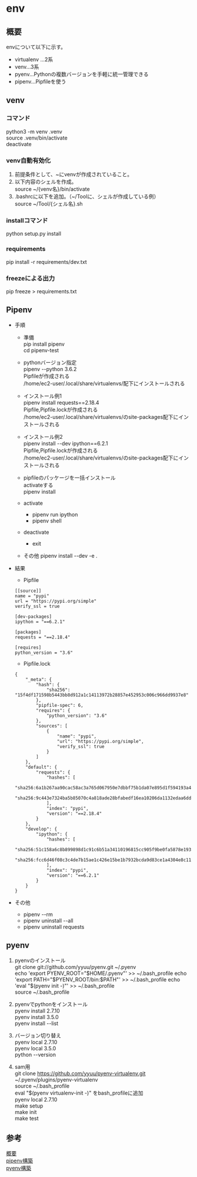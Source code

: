 # env

## 概要  
envについて以下に示す。   
- virtualenv ...2系   
- venv...3系   
- pyenv...Pythonの複数バージョンを手軽に統一管理できる  
- pipenv...Pipfileを使う  

## venv  

### コマンド
python3 -m venv .venv  
source .venv/bin/activate  
deactivate

### venv自動有効化
1. 前提条件として、~にvenvが作成されていること。
1. 以下内容のシェルを作成。  
  source ~/{venv名}/bin/activate
1. .bashrcに以下を追加。（~/Toolに、シェルが作成している例）  
  source ~/Tool/{シェル名}.sh

### installコマンド  
python setup.py install  

### requirements
pip install -r requirements/dev.txt

### freezeによる出力   
pip freeze > requirements.txt     

## Pipenv
- 手順
  - 準備   
  pip install pipenv  
  cd pipenv-test

  - pythonバージョン指定   
  pipenv --python 3.6.2  
  Pipfileが作成される  
  /home/ec2-user/.local/share/virtualenvs/配下にインストールされる

  - インストール例1  
  pipenv install requests==2.18.4  
  Pipfile,Pipfile.lockが作成される  
  /home/ec2-user/.local/share/virtualenvs/のsite-packages配下にインストールされる  

  - インストール例2  
  pipenv install --dev ipython==6.2.1  
  Pipfile,Pipfile.lockが作成される  
  /home/ec2-user/.local/share/virtualenvs/のsite-packages配下にインストールされる   

  - pipfileのパッケージを一括インストール  
    activateする  
    pipenv install

  - activate   
    - pipenv run ipython  
    - pipenv shell
  - deactivate   
    - exit

  - その他
  pipenv install --dev -e .

- 結果  
  - Pipfile   

  ```
  [[source]]
  name = "pypi"
  url = "https://pypi.org/simple"
  verify_ssl = true

  [dev-packages]
  ipython = "==6.2.1"

  [packages]
  requests = "==2.18.4"

  [requires]
  python_version = "3.6"
  ```

  - Pipfile.lock   

  ```
  {
      "_meta": {
          "hash": {
              "sha256": "15f4df171598b5443bb8d912a1c14113972b28857e452953c006c966dd9937e8"
          },
          "pipfile-spec": 6,
          "requires": {
              "python_version": "3.6"
          },
          "sources": [
              {
                  "name": "pypi",
                  "url": "https://pypi.org/simple",
                  "verify_ssl": true
              }
          ]
      },
      "default": {
          "requests": {
              "hashes": [
                  "sha256:6a1b267aa90cac58ac3a765d067950e7dbbf75b1da07e895d1f594193a40a38b",
                  "sha256:9c443e7324ba5b85070c4a818ade28bfabedf16ea10206da1132edaa6dda237e"
              ],
              "index": "pypi",
              "version": "==2.18.4"
          }
      },
      "develop": {
          "ipython": {
              "hashes": [
                  "sha256:51c158a6c8b899898d1c91c6b51a34110196815cc905f9be0fa5878e19355608",
                  "sha256:fcc6d46f08c3c4de7b15ae1c426e15be1b7932bcda9d83ce1a4304e8c1129df3"
              ],
              "index": "pypi",
              "version": "==6.2.1"
          }
      }
  }
  ```

- その他
  - pipenv --rm  
  - pipenv uninstall --all  
  - pipenv uninstall requests  


## pyenv  
1. pyenvのインストール  
git clone git://github.com/yyuu/pyenv.git ~/.pyenv  
echo 'export PYENV_ROOT="$HOME/.pyenv"' >> ~/.bash_profile  
echo 'export PATH="$PYENV_ROOT/bin:$PATH"' >> ~/.bash_profile  
echo 'eval "$(pyenv init -)"' >> ~/.bash_profile  
source ~/.bash_profile  

2. pyenvでpythonをインストール    
pyenv install 2.7.10  
pyenv install 3.5.0  
pyenv install --list    

3. バージョン切り替え  
pyenv local 2.7.10  
pyenv local 3.5.0  
python --version  

4. sam用  
git clone https://github.com/yyuu/pyenv-virtualenv.git ~/.pyenv/plugins/pyenv-virtualenv  
source ~/.bash_profile  
eval "$(pyenv virtualenv-init -)"  をbash_profileに追加  
pyenv local 2.7.10   
make setup   
make init  
make test  

## 参考
[概要](http://www.zopfco.de/entry/2017/04/03/233811)  
[pipenv構築](https://qiita.com/QUANON/items/4a371651b07bb61fde41)   
[pyenv構築](https://qiita.com/koooooo/items/b21d87ffe2b56d0c589b)
